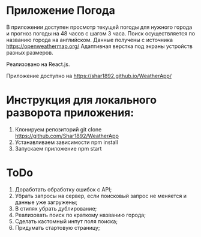 # Приложение Погода

В приложении доступен просмотр текущей погоды для нужного города и прогноз погоды на 48 часов с шагом 3 часа.
Поиск осуществляется по названию города на английском.
Данные получены с источника https://openweathermap.org/
Адаптивная верстка под экраны устройств разных размеров.

Реализовано на React.js.

Приложение доступно на https://shar1892.github.io/WeatherApp/

# Инструкция для локального разворота приложения:

1. Клонируем репозиторий git clone https://github.com/Shar1892/WeatherApp
2. Устанавливаем зависимости npm install
3. Запускаем приложение npm start


# ToDo
1. Доработать обработку ошибок с API;
2. Убрать запросы на сервер, если поисковый запрос не меняется и данные уже загружены;
3. В стилях убрать дублирование;
4. Реализовать поиск по краткому названию города;
5. Сделать кастомный инпут поля поиска;
6. Придумать стартовую страницу;
